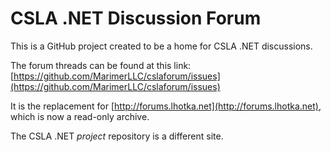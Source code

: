 CSLA .NET Discussion Forum
=========
This is a GitHub project created to be a home for CSLA .NET discussions.

The forum threads can be found at this link: [https://github.com/MarimerLLC/cslaforum/issues](https://github.com/MarimerLLC/cslaforum/issues)

It is the replacement for [http://forums.lhotka.net](http://forums.lhotka.net), which is now a read-only archive.

The CSLA .NET _project_ repository is a different site.
